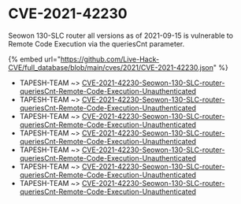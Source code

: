 # CVE-2021-42230

Seowon 130-SLC router all versions as of 2021-09-15 is vulnerable to Remote Code Execution via the queriesCnt parameter.

{% embed url="https://github.com/Live-Hack-CVE/full_database/blob/main/cves/2021/CVE-2021-42230.json" %}


* TAPESH-TEAM ~> [CVE-2021-42230-Seowon-130-SLC-router-queriesCnt-Remote-Code-Execution-Unauthenticated](https://www.alice-snow.ru/2021/database/cve-2021-42230/cve-2021-42230-seowon-130-slc-router-queriescnt-remote-code-execution-unauthenticated-tapesh-team)
* TAPESH-TEAM ~> [CVE-2021-42230-Seowon-130-SLC-router-queriesCnt-Remote-Code-Execution-Unauthenticated](https://www.alice-snow.ru/2021/database/cve-2021-42230/cve-2021-42230-seowon-130-slc-router-queriescnt-remote-code-execution-unauthenticated-tapesh-team)
* TAPESH-TEAM ~> [CVE-2021-42230-Seowon-130-SLC-router-queriesCnt-Remote-Code-Execution-Unauthenticated](https://www.alice-snow.ru/2021/database/cve-2021-42230/cve-2021-42230-seowon-130-slc-router-queriescnt-remote-code-execution-unauthenticated-tapesh-team)
* TAPESH-TEAM ~> [CVE-2021-42230-Seowon-130-SLC-router-queriesCnt-Remote-Code-Execution-Unauthenticated](https://www.alice-snow.ru/2021/database/cve-2021-42230/cve-2021-42230-seowon-130-slc-router-queriescnt-remote-code-execution-unauthenticated-tapesh-team)
* TAPESH-TEAM ~> [CVE-2021-42230-Seowon-130-SLC-router-queriesCnt-Remote-Code-Execution-Unauthenticated](https://www.alice-snow.ru/2021/database/cve-2021-42230/cve-2021-42230-seowon-130-slc-router-queriescnt-remote-code-execution-unauthenticated-tapesh-team)
* TAPESH-TEAM ~> [CVE-2021-42230-Seowon-130-SLC-router-queriesCnt-Remote-Code-Execution-Unauthenticated](https://www.alice-snow.ru/2021/database/cve-2021-42230/cve-2021-42230-seowon-130-slc-router-queriescnt-remote-code-execution-unauthenticated-tapesh-team)
* TAPESH-TEAM ~> [CVE-2021-42230-Seowon-130-SLC-router-queriesCnt-Remote-Code-Execution-Unauthenticated](https://www.alice-snow.ru/2021/database/cve-2021-42230/cve-2021-42230-seowon-130-slc-router-queriescnt-remote-code-execution-unauthenticated-tapesh-team)